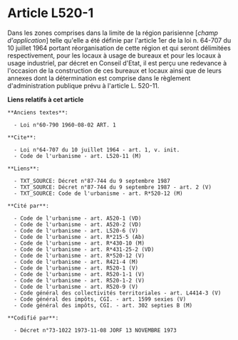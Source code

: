 # Article L520-1

Dans les zones comprises dans la limite de la région parisienne [*champ d'application*]  telle qu'elle a été définie par
l'article 1er de la loi n. 64-707 du 10 juillet 1964 portant réorganisation de cette région et qui seront délimitées
respectivement, pour les locaux à usage de bureaux et pour les locaux à usage industriel, par décret en Conseil d'Etat, il
est perçu une redevance à l'occasion de la construction de ces bureaux et locaux ainsi que de leurs annexes dont la
détermination est comprise dans le règlement d'administration publique prévu à l'article L. 520-11.

**Liens relatifs à cet article**

	**Anciens textes**:

	  - Loi n°60-790 1960-08-02 ART. 1

	**Cite**:

	  - Loi n°64-707 du 10 juillet 1964 - art. 1, v. init.
	  - Code de l'urbanisme - art. L520-11 (M)

	**Liens**:

	  - TXT_SOURCE: Décret n°87-744 du 9 septembre 1987
	  - TXT_SOURCE: Décret n°87-744 du 9 septembre 1987 - art. 2 (V)
	  - TXT_SOURCE: Code de l'urbanisme - art. R*520-12 (M)

	**Cité par**:

	  - Code de l'urbanisme - art. A520-1 (VD)
	  - Code de l'urbanisme - art. A520-2 (VD)
	  - Code de l'urbanisme - art. L520-6 (V)
	  - Code de l'urbanisme - art. R*215-5 (Ab)
	  - Code de l'urbanisme - art. R*430-10 (M)
	  - Code de l'urbanisme - art. R*431-25-2 (VD)
	  - Code de l'urbanisme - art. R*520-12 (V)
	  - Code de l'urbanisme - art. R421-4 (M)
	  - Code de l'urbanisme - art. R520-1 (V)
	  - Code de l'urbanisme - art. R520-1-1 (V)
	  - Code de l'urbanisme - art. R520-1-2 (V)
	  - Code de l'urbanisme - art. R520-9 (V)
	  - Code général des collectivités territoriales - art. L4414-3 (V)
	  - Code général des impôts, CGI. - art. 1599 sexies (V)
	  - Code général des impôts, CGI. - art. 302 septies B (M)

	**Codifié par**:

	  - Décret n°73-1022 1973-11-08 JORF 13 NOVEMBRE 1973
